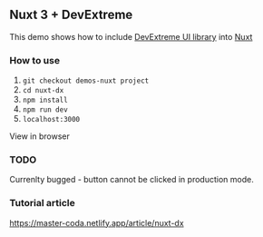## Nuxt 3 + DevExtreme
This demo shows how to include [DevExtreme UI library](https://js.devexpress.com/) into [Nuxt](https://nuxt.com/)

### How to use
1. `git checkout demos-nuxt project`
2. `cd nuxt-dx`
3. `npm install`
4. `npm run dev` 
5. `localhost:3000` 

View in browser

### TODO

Currenlty bugged - button cannot be clicked in production mode.

### Tutorial article
https://master-coda.netlify.app/article/nuxt-dx
